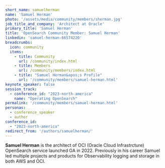 ```yaml
---
short_name: samuelherman
name: 'Samuel Herman'
photo: '/assets/media/community/members/sherman.jpg'
job_title_and_company: 'Architect at Oracle'
primary_title: 'Samuel Herman'
title: 'OpenSearch Community Member: Samuel Herman'
linkedin: 'samuel-herman-66574220'
breadcrumbs:
  icon: community
  items:
    - title: Community
      url: /community/index.html
    - title: Members
      url: /community/members/index.html
    - title: "Samuel Herman&apos;s Profile"
      url: '/community/members/samuel-herman.html'
keynote_speaker: false
session_track: 
  - conference_id: "2023-north-america"
    name: "Operating OpenSearch"
permalink: '/community/members/samuel-herman.html'
personas:
  - conference_speaker
  - author
conference_id:
  - "2023-north-america"
redirect_from: '/authors/samuelherman/'
---
```


**Samuel Herman** is the architect of OCI (Oracle Cloud Infrastrcture) OpenSearch service launched GA in 2022. Previously in his career Samuel led multiple projects and products for Observability logging and storage in both AWS and OCI.

